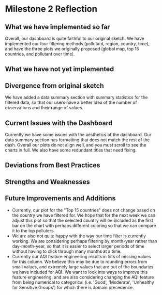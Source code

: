 # Milestone 2 Reflection

## What we have implemented so far

Overall, our dashboard is quite faithful to our original sketch. We have implemented our four filtering methods (pollutant, region, country, time), and have the three plots we originally proposed (global map, top 15 countries, and pollutant over time).

## What we have not yet implemented

## Divergence from original sketch

We have added a data summary section with summary statistics for the filtered data, so that our users have a better idea of the number of observations and their range of values.

## Current Issues with the Dashboard

Currently we have some issues with the aesthetics of the dashboard. Our data summary section has formatting that does not match the rest of the dash. Overall our plots do not align well, and you must scroll to see the charts in full. We also have some redundant titles that need fixing.

## Deviations from Best Practices

## Strengths and Weaknesses

## Future Improvements and Additions

* Currently, our plot for the "Top 15 countries" does not change based on the country we have filtered for. We hope that for the next week we can adjust this plot so that the selected country will be included as the first bar on the chart with perhaps different coloring so that we can compare it to the top polluters.
* We are also not quite happy with the way our time filter is currently working. We are considering perhaps filtering by month-year rather than day-month-year, so that it is easier to select larger periods of time without having to click through many months at a time.
* Currently our AQI feature engineering results in lots of missing values for this column. We believe this may be due to rounding errors from small values, and extremely large values that are out of the boundaries we have included for AQI. We want to look into ways to improve this feature engineering, and are also considering changing the AQI feature from being numerical to categorical (i.e. 'Good', 'Moderate', 'Unhealthy for Sensitive Groups') for which there is domain precedence.